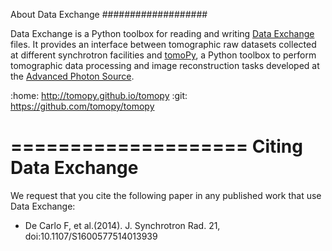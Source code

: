 About Data Exchange
###################

Data Exchange is a Python toolbox for reading and writing  [Data Exchange](http://www.aps.anl.gov/DataExchange/) files. It provides an interface between tomographic raw datasets collected at different synchrotron facilities and [tomoPy](https://github.com/tomopy/tomopy/ "tomoPy"), a Python toolbox to perform tomographic data processing and image reconstruction tasks developed at the [Advanced Photon Source](http://www.aps.anl.gov/ "APS").

:home: http://tomopy.github.io/tomopy
:git:  https://github.com/tomopy/tomopy

====================
Citing Data Exchange
====================

We request that you cite the following paper in any published work that use Data Exchange:

- De Carlo F, et al.(2014). J. Synchrotron Rad. 21, doi:10.1107/S1600577514013939
